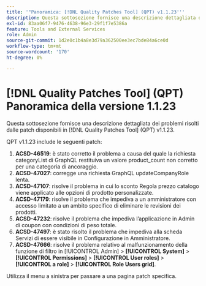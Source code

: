 ```yaml
---
title: '"Panoramica: [!DNL Quality Patches Tool] (QPT) v1.1.23'''
description: Questa sottosezione fornisce una descrizione dettagliata dei problemi risolti dalle patch disponibili in [!DNL Quality Patches Tool] (QPT) v1.1.23.
exl-id: 83aa06f7-9476-4638-96e3-29f1f7e5386a
feature: Tools and External Services
role: Admin
source-git-commit: 1d2e0c1b4a8e3d79a362500ee3ec7bde84a6ce0d
workflow-type: tm+mt
source-wordcount: '170'
ht-degree: 0%

---
```


# [!DNL Quality Patches Tool] (QPT) Panoramica della versione 1.1.23

Questa sottosezione fornisce una descrizione dettagliata dei problemi risolti dalle patch disponibili in [!DNL Quality Patches Tool] (QPT) v1.1.23.

QPT v1.1.23 include le seguenti patch:

1. **ACSD-46519**: è stato corretto il problema a causa del quale la richiesta categoryList di GraphQL restituiva un valore product_count non corretto per una categoria di ancoraggio.
1. **ACSD-47027**: corregge una richiesta GraphQL updateCompanyRole lenta.
1. **ACSD-47107**: risolve il problema in cui lo sconto Regola prezzo catalogo viene applicato alle opzioni di prodotto personalizzate.
1. **ACSD-47179**: risolve il problema che impediva a un amministratore con accesso limitato a un ambito specifico di eliminare le revisioni dei prodotti.
1. **ACSD-47232**: risolve il problema che impediva l’applicazione in Admin di coupon con condizioni di peso totale.
1. **ACSD-47497**: è stato risolto il problema che impediva alla scheda Servizi di essere visibile in Configurazione in Amministratore.
1. **ACSD-47666**: risolve il problema relativo al malfunzionamento della funzione di filtro in [!UICONTROL Admin] > **[!UICONTROL System]** > **[!UICONTROL Permissions]** > **[!UICONTROL User roles]** > **[!UICONTROL a role]** > **[!UICONTROL Role Users grid]**.

Utilizza il menu a sinistra per passare a una pagina patch specifica.

